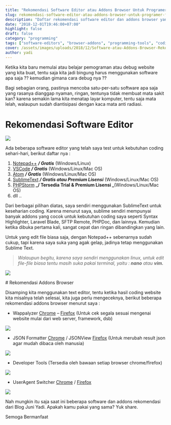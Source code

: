```yaml
---
title: "Rekomendasi Software Editor atau Addons Browser Untuk Programer (Front atau Back End)"
slug: rekomendasi-software-editor-atau-addons-browser-untuk-programer-front-back-end
description: "Daftar rekomendasi software editor dan addons browser yang nyaman dan ringan untuk mengoptimalkan coding front dan back end."
date: "2018-12-01T19:46:00+07:00"
highlight: false
draft: false
category: "programming"
tags: ["software-editors", "browser-addons", "programming-tools", "coding"]
cover: /assets/images/uploads/2018/12/Software-atau-Addons-Browser-Rekomendasi-Untuk-Programer.jpg
author: yadi
---
```


Ketika kita baru memulai atau belajar pemograman atau debug website yang kita buat, tentu saja kita jadi bingung harus menggunakan software apa saja ?? kemudian gimana cara debug nya ??

Bagi sebagian orang, pastinya mencoba satu-per-satu software apa saja yang rasanya dianggap nyaman, ringan, tentunya tidak membuat mata sakit kan? karena semakin lama kita menatap layar komputer, tentu saja mata lelah, walaupun sudah diantisipasi dengan kaca mata anti radiasi.

# Rekomendasi Software Editor

![](/assets/images/uploads/2018/12/Software-atau-Addons-Browser-Rekomendasi-Untuk-Programer-Rekomendasi-Software.png)

Ada beberapa software editor yang telah saya test untuk kebutuhan coding sehari-hari, berikut daftar nya :

1. [Notepad++](https://notepad-plus-plus.org/download/) **_/ Gratis_** (Windows/Linux)
2. [VSCode](https://code.visualstudio.com/) **_/ Gratis_** (Windows/Linux/Mac OS)
3. [Atom](https://atom.io/) **_/ Gratis_** (Windows/Linux/Mac OS)
4. [SublimeText](https://www.sublimetext.com/3) **_/ Gratis atau Premium Lisensi_** (Windows/Linux/Mac OS)
5. [PHPStorm](https://www.jetbrains.com/phpstorm/download/) **_/ Tersedia Trial & Premium Lisensi _**(Windows/Linux/Mac OS)
6. dll ..

Dari berbagai pilihan diatas, saya sendiri menggunakan SublimeText untuk keseharian coding. Karena menurut saya, sublime sendiri mempunyai banyak addons yang cocok untuk kebutuhan coding saya seperti Syntax Highlighter, Laravel Blade, SFTP Remote, PHPDoc, dan lainnya. Kemudian ketika dibuka pertama kali, sangat cepat dan ringan dibandingkan yang lain.

Untuk yang edit file biasa saja, dengan Notepad++ sebenarnya sudah cukup, tapi karena saya suka yang agak gelap, jadinya tetap menggunakan Sublime Text.

> _Walaupun begitu, karena saya sendiri menggunakan linux, untuk edit file-file biasa tentu masih suka pakai terminal, yaitu : **nano** atau **vim.**_

![](/assets/images/uploads/2018/12/Software-atau-Addons-Browser-Rekomendasi-Untuk-Programer-nano.png)

\# Rekomendasi Addons Browser

Disamping kita menggunakan text editor, tentu ketika hasil coding website kita misalnya telah selesai, kita juga perlu mengeceknya, berikut beberapa rekomendasi addons browser menurut saya :

- Wappalyzer [Chrome](https://chrome.google.com/webstore/detail/wappalyzer/gppongmhjkpfnbhagpmjfkannfbllamg?hl=id) – [Firefox](https://addons.mozilla.org/id/firefox/addon/wappalyzer/) (Untuk cek segala sesuai mengenai website mulai dari web server, framework, dsb)

![](/assets/images/uploads/2018/12/Software-atau-Addons-Browser-Rekomendasi-Untuk-Programer-Rekomendasi-Addons-Browser.png)

- JSON Formatter [Chrome](https://chrome.google.com/webstore/detail/json-formatter/bcjindcccaagfpapjjmafapmmgkkhgoa) / JSONView [Firefox](https://addons.mozilla.org/id/firefox/addon/jsonview/) (Untuk merubah result json agar mudah dibaca oleh manusia)

![](/assets/images/uploads/2018/12/Software-atau-Addons-Browser-Rekomendasi-Untuk-Programer-JSONFormatter.png)

- Developer Tools (Tersedia oleh bawaan setiap browser chrome/firefox)

![](/assets/images/uploads/2018/12/Software-atau-Addons-Browser-Rekomendasi-Untuk-Programer-DeveloperTools.png)

- UserAgent Switcher [Chrome](https://chrome.google.com/webstore/detail/user-agent-switcher-for-c/djflhoibgkdhkhhcedjiklpkjnoahfmg) / [Firefox](https://addons.mozilla.org/id/firefox/addon/user-agent-switcher-revived/)

![](/assets/images/uploads/2018/12/Software-atau-Addons-Browser-Rekomendasi-Untuk-Programer-UserAgent-Switcher.png)

Nah mungkin itu saja saat ini beberapa software dan addons rekomendasi dari Blog Juni Yadi. Apakah kamu pakai yang sama? Yuk share.

Semoga Bermanfaat
